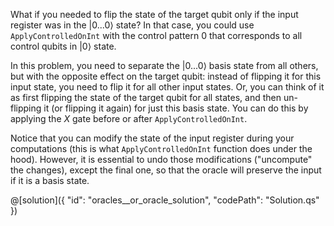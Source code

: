 What if you needed to flip the state of the target qubit only if the input register was in the $|0...0\rangle$ state?
In that case, you could use `ApplyControlledOnInt` with the control pattern $0$ that corresponds to all control qubits in $|0\rangle$ state.

In this problem, you need to separate the $|0...0\rangle$ basis state from all others, but with the opposite effect on the target qubit: instead of flipping it for this input state, you need to flip it for all other input states.
Or, you can think of it as first flipping the state of the target qubit for all states, and then un-flipping it (or flipping it again) for just this basis state. You can do this by applying the $X$ gate before or after `ApplyControlledOnInt`.

Notice that you can modify the state of the input register during your computations (this is what `ApplyControlledOnInt` function does under the hood). However, it is essential to undo those modifications ("uncompute" the changes), except the final one, so that the oracle will preserve the input if it is a basis state.

@[solution]({
    "id": "oracles__or_oracle_solution",
    "codePath": "Solution.qs"
})
